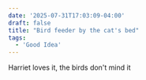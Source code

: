 ```yaml
---
date: '2025-07-31T17:03:09-04:00'
draft: false
title: "Bird feeder by the cat's bed"
tags: 
  - 'Good Idea'
---
```


Harriet loves it, the birds don't mind it